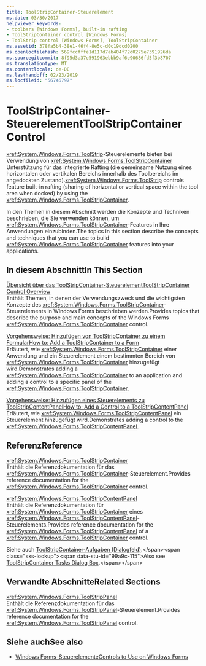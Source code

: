 ```yaml
---
title: ToolStripContainer-Steuerelement
ms.date: 03/30/2017
helpviewer_keywords:
- toolbars [Windows Forms], built-in rafting
- ToolStripContainer control [Windows Forms]
- ToolStrip control [Windows Forms], ToolStripContainer
ms.assetid: 378fa5b4-38e1-46f4-8e5c-d0c19dcd0200
ms.openlocfilehash: 569fccfffe1d117d7ab404f72d0275e7391926da
ms.sourcegitcommit: 8f95d3a37e591963ebbb9af6e90686fd5f3b8707
ms.translationtype: MT
ms.contentlocale: de-DE
ms.lasthandoff: 02/23/2019
ms.locfileid: "56746797"
---
```

# <a name="toolstripcontainer-control"></a><span data-ttu-id="99a9c-102">ToolStripContainer-Steuerelement</span><span class="sxs-lookup"><span data-stu-id="99a9c-102">ToolStripContainer Control</span></span>
<span data-ttu-id="99a9c-103"><xref:System.Windows.Forms.ToolStrip>-Steuerelemente bieten bei Verwendung von <xref:System.Windows.Forms.ToolStripContainer> Unterstützung für das integrierte Rafting (die gemeinsame Nutzung eines horizontalen oder vertikalen Bereichs innerhalb des Toolbereichs im angedockten Zustand).</span><span class="sxs-lookup"><span data-stu-id="99a9c-103"><xref:System.Windows.Forms.ToolStrip> controls feature built-in rafting (sharing of horizontal or vertical space within the tool area when docked) by using the <xref:System.Windows.Forms.ToolStripContainer>.</span></span>  
  
 <span data-ttu-id="99a9c-104">In den Themen in diesem Abschnitt werden die Konzepte und Techniken beschrieben, die Sie verwenden können, um <xref:System.Windows.Forms.ToolStripContainer>-Features in Ihre Anwendungen einzubinden.</span><span class="sxs-lookup"><span data-stu-id="99a9c-104">The topics in this section describe the concepts and techniques that you can use to build <xref:System.Windows.Forms.ToolStripContainer> features into your applications.</span></span>  
  
## <a name="in-this-section"></a><span data-ttu-id="99a9c-105">In diesem Abschnitt</span><span class="sxs-lookup"><span data-stu-id="99a9c-105">In This Section</span></span>  
 [<span data-ttu-id="99a9c-106">Übersicht über das ToolStripContainer-Steuerelement</span><span class="sxs-lookup"><span data-stu-id="99a9c-106">ToolStripContainer Control Overview</span></span>](../../../../docs/framework/winforms/controls/toolstripcontainer-control-overview.md)  
 <span data-ttu-id="99a9c-107">Enthält Themen, in denen der Verwendungszweck und die wichtigsten Konzepte des <xref:System.Windows.Forms.ToolStripContainer>-Steuerelements in Windows Forms beschrieben werden.</span><span class="sxs-lookup"><span data-stu-id="99a9c-107">Provides topics that describe the purpose and main concepts of the Windows Forms <xref:System.Windows.Forms.ToolStripContainer> control.</span></span>  
  
 [<span data-ttu-id="99a9c-108">Vorgehensweise: Hinzufügen von ToolStripContainer zu einem Formular</span><span class="sxs-lookup"><span data-stu-id="99a9c-108">How to: Add a ToolStripContainer to a Form</span></span>](../../../../docs/framework/winforms/controls/how-to-add-a-toolstripcontainer-to-a-form.md)  
 <span data-ttu-id="99a9c-109">Erläutert, wie <xref:System.Windows.Forms.ToolStripContainer> einer Anwendung und ein Steuerelement einem bestimmten Bereich von <xref:System.Windows.Forms.ToolStripContainer> hinzugefügt wird.</span><span class="sxs-lookup"><span data-stu-id="99a9c-109">Demonstrates adding a <xref:System.Windows.Forms.ToolStripContainer> to an application and adding a control to a specific panel of the <xref:System.Windows.Forms.ToolStripContainer>.</span></span>  
  
 [<span data-ttu-id="99a9c-110">Vorgehensweise: Hinzufügen eines Steuerelements zu ToolStripContentPanel</span><span class="sxs-lookup"><span data-stu-id="99a9c-110">How to: Add a Control to a ToolStripContentPanel</span></span>](../../../../docs/framework/winforms/controls/how-to-add-a-control-to-a-toolstripcontentpanel.md)  
 <span data-ttu-id="99a9c-111">Erläutert, wie <xref:System.Windows.Forms.ToolStripContentPanel> ein Steuerelement hinzugefügt wird.</span><span class="sxs-lookup"><span data-stu-id="99a9c-111">Demonstrates adding a control to the <xref:System.Windows.Forms.ToolStripContentPanel>.</span></span>  
  
## <a name="reference"></a><span data-ttu-id="99a9c-112">Referenz</span><span class="sxs-lookup"><span data-stu-id="99a9c-112">Reference</span></span>  
 <xref:System.Windows.Forms.ToolStripContainer>  
 <span data-ttu-id="99a9c-113">Enthält die Referenzdokumentation für das <xref:System.Windows.Forms.ToolStripContainer>-Steuerelement.</span><span class="sxs-lookup"><span data-stu-id="99a9c-113">Provides reference documentation for the <xref:System.Windows.Forms.ToolStripContainer> control.</span></span>  
  
 <xref:System.Windows.Forms.ToolStripContentPanel>  
 <span data-ttu-id="99a9c-114">Enthält die Referenzdokumentation für <xref:System.Windows.Forms.ToolStripContainer> eines <xref:System.Windows.Forms.ToolStripContentPanel>-Steuerelements.</span><span class="sxs-lookup"><span data-stu-id="99a9c-114">Provides reference documentation for the <xref:System.Windows.Forms.ToolStripContentPanel> of a <xref:System.Windows.Forms.ToolStripContainer> control.</span></span>  
  
 <span data-ttu-id="99a9c-115">Siehe auch [ToolStripContainer-Aufgaben (Dialogfeld)](https://docs.microsoft.com/previous-versions/visualstudio/visual-studio-2010/ms233647(v=vs.100)).</span><span class="sxs-lookup"><span data-stu-id="99a9c-115">Also see [ToolStripContainer Tasks Dialog Box](https://docs.microsoft.com/previous-versions/visualstudio/visual-studio-2010/ms233647(v=vs.100)).</span></span>  
  
## <a name="related-sections"></a><span data-ttu-id="99a9c-116">Verwandte Abschnitte</span><span class="sxs-lookup"><span data-stu-id="99a9c-116">Related Sections</span></span>  
 <xref:System.Windows.Forms.ToolStripPanel>  
 <span data-ttu-id="99a9c-117">Enthält die Referenzdokumentation für das <xref:System.Windows.Forms.ToolStripPanel>-Steuerelement.</span><span class="sxs-lookup"><span data-stu-id="99a9c-117">Provides reference documentation for the <xref:System.Windows.Forms.ToolStripPanel> control.</span></span>  
  
## <a name="see-also"></a><span data-ttu-id="99a9c-118">Siehe auch</span><span class="sxs-lookup"><span data-stu-id="99a9c-118">See also</span></span>
- [<span data-ttu-id="99a9c-119">Windows Forms-Steuerelemente</span><span class="sxs-lookup"><span data-stu-id="99a9c-119">Controls to Use on Windows Forms</span></span>](../../../../docs/framework/winforms/controls/controls-to-use-on-windows-forms.md)
